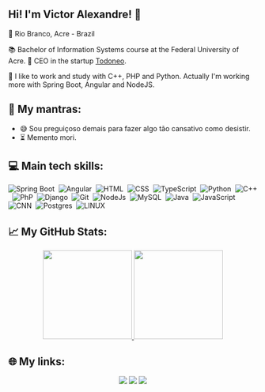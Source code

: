 ## Hi! I'm Victor Alexandre! 👋

📍 Rio Branco, Acre - Brazil

📚 Bachelor of Information Systems course at the Federal University of Acre.
🚀 CEO in the startup [Todoneo](www.github.com/todoneo).
<!-- - 🤔 Looking for opportunity as a Programmer. -->

🌱 I like to work and study with C++, PHP and Python. Actually I'm working more with Spring Boot, Angular and NodeJS.

## 📜 My mantras:

- 😅 Sou preguiçoso demais para fazer algo tão cansativo como desistir.
- ⏳ Memento mori.

## 💻 Main tech skills:

![Spring Boot](https://img.shields.io/badge/Spring%20Boot-F2F4F9?style=flat&logo=spring-boot)&nbsp;
![Angular](https://img.shields.io/badge/Angular-DD0031?style=flat&logo=angular&logoColor=white)&nbsp;
![HTML](https://img.shields.io/badge/HTML5-E34F26?style=flat&logo=html5&logoColor=white)&nbsp;
![CSS](https://img.shields.io/badge/CSS3-1572B6?style=flat&logo=css3&logoColor=white)&nbsp;
![TypeScript](https://img.shields.io/badge/TypeScript-007ACC?style=flat&logo=typescript&logoColor=white)&nbsp;
![Python](https://img.shields.io/badge/Python-FFD43B?style=flat&logo=python&logoColor=darkgreen)&nbsp;
![C++](https://img.shields.io/badge/C++-00599C?style=flat&logo=c%2B%2B&logoColor=white)&nbsp;
![PhP](https://img.shields.io/badge/PHP-777BB4?style=flat&logo=php&logoColor=white)&nbsp;
![Django](https://img.shields.io/badge/Django-092E20?style=flat&logo=django&logoColor=white)&nbsp;
![Git](https://img.shields.io/badge/GIT-%23F05033.svg?&style=flat&logo=git&logoColor=white)&nbsp;
![NodeJs](https://img.shields.io/badge/Node.js-339933?style=flat&logo=nodedotjs&logoColor=white)&nbsp;
![MySQL](https://img.shields.io/badge/MYSQL-%2300f.svg?&style=flat&logo=mysql&logoColor=white)&nbsp;
![Java](https://img.shields.io/badge/Java-ED8B00?style=flat&logo=java&logoColor=white)&nbsp;
![JavaScript](https://img.shields.io/badge/JavaScript-323330?style=flat&logo=javascript&logoColor=F7DF1E)&nbsp;
![CNN](https://img.shields.io/badge/Convolutional%20Neural%20Networks-FF6F33?style=flat&logo=tensorflow&logoColor=white)&nbsp;
![Postgres](https://img.shields.io/badge/POSTGRES-%23316192.svg?&style=flat&logo=postgresql&logoColor=white)&nbsp;
![LINUX](https://img.shields.io/badge/LINUX-FCC624?style=flat-square&logo=linux&logoColor=black)

## 📈 My GitHub Stats:

<div align="center">
  <a href="https://github.com/vyctor922">
    <img height="180em" src="https://github-readme-stats.vercel.app/api?username=vyctor922&show_icons=true&include_all_commits=true&count_private=true&theme=midnight-purple"/>
    <img height="180em" src="https://github-readme-stats.vercel.app/api/top-langs/?username=vyctor922&layout=compact&langs_count=8&theme=midnight-purple"/>
  </a>
</div>

## 🌐 My links:

<div align="center">
  <a href="https://instagram.com/vyctor.922" target="_blank"><img src="https://img.shields.io/badge/-Instagram-%23E4405F?style=for-the-badge&logo=instagram&logoColor=white" target="_blank"></a>
  <a href = "mailto:victor.ribeiro@sou.ufac.br"><img src="https://img.shields.io/badge/-Gmail-%23333?style=for-the-badge&logo=gmail&logoColor=white" target="_blank"></a>
  <a href = "https://www.linkedin.com/in/vyctor922"><img src="https://img.shields.io/badge/LinkedIn-0077B5?style=for-the-badge&logo=linkedin&logoColor=white" target="_blank"></a>
</div>

##

<!--
## Learning...
- [X] CI | CD ...
- [X] Microservices ...


<p align="center">
  <img src="https://i0.wp.com/somentecoisaslegais.com.br/wp-content/uploads/2012/09/Gandalf-Sax-guy-10-Hours.gif" width="400" height="auto"/>
</p>
 -->
